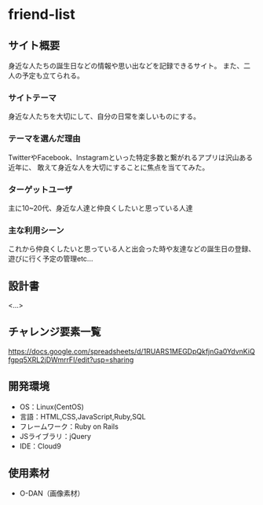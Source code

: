 # friend-list

## サイト概要
身近な人たちの誕生日などの情報や思い出などを記録できるサイト。
また、二人の予定も立てられる。

### サイトテーマ
身近な人たちを大切にして、自分の日常を楽しいものにする。

### テーマを選んだ理由
TwitterやFacebook、Instagramといった特定多数と繋がれるアプリは沢山ある近年に、
敢えて身近な人を大切にすることに焦点を当ててみた。


### ターゲットユーザ
主に10~20代、身近な人達と仲良くしたいと思っている人達

### 主な利用シーン
これから仲良くしたいと思っている人と出会った時や友達などの誕生日の登録、遊びに行く予定の管理etc...


## 設計書
<...>

## チャレンジ要素一覧
https://docs.google.com/spreadsheets/d/1RUARS1MEGDpQkfjnGa0YdvnKiQfgpq5XRL2jDWmrrFI/edit?usp=sharing

## 開発環境
- OS：Linux(CentOS)
- 言語：HTML,CSS,JavaScript,Ruby,SQL
- フレームワーク：Ruby on Rails
- JSライブラリ：jQuery
- IDE：Cloud9

## 使用素材
- O-DAN（画像素材）
